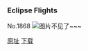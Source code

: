 ### Eclipse Flights
No.1868
![图片不见了~~~](https://imgs.xkcd.com/comics/eclipse_flights.png)

[原址](https://xkcd.com//1868) [下载](https://imgs.xkcd.com/comics/eclipse_flights.png)


